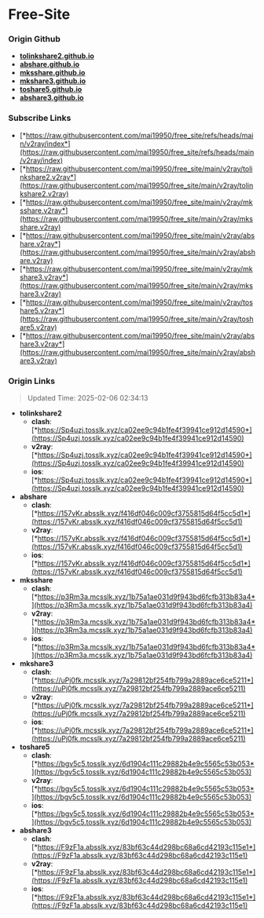 # Free-Site

### Origin Github

- [**tolinkshare2.github.io**](https://github.com/tolinkshare2/tolinkshare2.github.io)
- [**abshare.github.io**](https://github.com/abshare/abshare.github.io)
- [**mksshare.github.io**](https://github.com/mksshare/mksshare.github.io)
- [**mkshare3.github.io**](https://github.com/mkshare3/mkshare3.github.io)
- [**toshare5.github.io**](https://github.com/toshare5/toshare5.github.io)
- [**abshare3.github.io**](https://github.com/abshare3/abshare3.github.io)

### Subscribe Links

- [*https://raw.githubusercontent.com/mai19950/free_site/refs/heads/main/v2ray/index*](https://raw.githubusercontent.com/mai19950/free_site/refs/heads/main/v2ray/index)
- [*https://raw.githubusercontent.com/mai19950/free_site/main/v2ray/tolinkshare2.v2ray*](https://raw.githubusercontent.com/mai19950/free_site/main/v2ray/tolinkshare2.v2ray)
- [*https://raw.githubusercontent.com/mai19950/free_site/main/v2ray/mksshare.v2ray*](https://raw.githubusercontent.com/mai19950/free_site/main/v2ray/mksshare.v2ray)
- [*https://raw.githubusercontent.com/mai19950/free_site/main/v2ray/abshare.v2ray*](https://raw.githubusercontent.com/mai19950/free_site/main/v2ray/abshare.v2ray)
- [*https://raw.githubusercontent.com/mai19950/free_site/main/v2ray/mkshare3.v2ray*](https://raw.githubusercontent.com/mai19950/free_site/main/v2ray/mkshare3.v2ray)
- [*https://raw.githubusercontent.com/mai19950/free_site/main/v2ray/toshare5.v2ray*](https://raw.githubusercontent.com/mai19950/free_site/main/v2ray/toshare5.v2ray)
- [*https://raw.githubusercontent.com/mai19950/free_site/main/v2ray/abshare3.v2ray*](https://raw.githubusercontent.com/mai19950/free_site/main/v2ray/abshare3.v2ray)

### Origin Links

> Updated Time: 2025-02-06 02:34:13

- **tolinkshare2**
  - **clash**: [*https://Sp4uzj.tosslk.xyz/ca02ee9c94b1fe4f39941ce912d14590*](https://Sp4uzj.tosslk.xyz/ca02ee9c94b1fe4f39941ce912d14590)
  - **v2ray**: [*https://Sp4uzj.tosslk.xyz/ca02ee9c94b1fe4f39941ce912d14590*](https://Sp4uzj.tosslk.xyz/ca02ee9c94b1fe4f39941ce912d14590)
  - **ios**: [*https://Sp4uzj.tosslk.xyz/ca02ee9c94b1fe4f39941ce912d14590*](https://Sp4uzj.tosslk.xyz/ca02ee9c94b1fe4f39941ce912d14590)
- **abshare**
  - **clash**: [*https://157vKr.absslk.xyz/f416df046c009cf3755815d64f5cc5d1*](https://157vKr.absslk.xyz/f416df046c009cf3755815d64f5cc5d1)
  - **v2ray**: [*https://157vKr.absslk.xyz/f416df046c009cf3755815d64f5cc5d1*](https://157vKr.absslk.xyz/f416df046c009cf3755815d64f5cc5d1)
  - **ios**: [*https://157vKr.absslk.xyz/f416df046c009cf3755815d64f5cc5d1*](https://157vKr.absslk.xyz/f416df046c009cf3755815d64f5cc5d1)
- **mksshare**
  - **clash**: [*https://p3Rm3a.mcsslk.xyz/1b75a1ae031d9f943bd6fcfb313b83a4*](https://p3Rm3a.mcsslk.xyz/1b75a1ae031d9f943bd6fcfb313b83a4)
  - **v2ray**: [*https://p3Rm3a.mcsslk.xyz/1b75a1ae031d9f943bd6fcfb313b83a4*](https://p3Rm3a.mcsslk.xyz/1b75a1ae031d9f943bd6fcfb313b83a4)
  - **ios**: [*https://p3Rm3a.mcsslk.xyz/1b75a1ae031d9f943bd6fcfb313b83a4*](https://p3Rm3a.mcsslk.xyz/1b75a1ae031d9f943bd6fcfb313b83a4)
- **mkshare3**
  - **clash**: [*https://uPj0fk.mcsslk.xyz/7a29812bf254fb799a2889ace6ce5211*](https://uPj0fk.mcsslk.xyz/7a29812bf254fb799a2889ace6ce5211)
  - **v2ray**: [*https://uPj0fk.mcsslk.xyz/7a29812bf254fb799a2889ace6ce5211*](https://uPj0fk.mcsslk.xyz/7a29812bf254fb799a2889ace6ce5211)
  - **ios**: [*https://uPj0fk.mcsslk.xyz/7a29812bf254fb799a2889ace6ce5211*](https://uPj0fk.mcsslk.xyz/7a29812bf254fb799a2889ace6ce5211)
- **toshare5**
  - **clash**: [*https://bgv5c5.tosslk.xyz/6d1904c111c29882b4e9c5565c53b053*](https://bgv5c5.tosslk.xyz/6d1904c111c29882b4e9c5565c53b053)
  - **v2ray**: [*https://bgv5c5.tosslk.xyz/6d1904c111c29882b4e9c5565c53b053*](https://bgv5c5.tosslk.xyz/6d1904c111c29882b4e9c5565c53b053)
  - **ios**: [*https://bgv5c5.tosslk.xyz/6d1904c111c29882b4e9c5565c53b053*](https://bgv5c5.tosslk.xyz/6d1904c111c29882b4e9c5565c53b053)
- **abshare3**
  - **clash**: [*https://F9zF1a.absslk.xyz/83bf63c44d298bc68a6cd42193c115e1*](https://F9zF1a.absslk.xyz/83bf63c44d298bc68a6cd42193c115e1)
  - **v2ray**: [*https://F9zF1a.absslk.xyz/83bf63c44d298bc68a6cd42193c115e1*](https://F9zF1a.absslk.xyz/83bf63c44d298bc68a6cd42193c115e1)
  - **ios**: [*https://F9zF1a.absslk.xyz/83bf63c44d298bc68a6cd42193c115e1*](https://F9zF1a.absslk.xyz/83bf63c44d298bc68a6cd42193c115e1)
